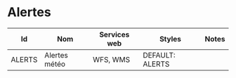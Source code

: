 # Alertes

Id | Nom | Services web | Styles | Notes
---|-----|--------------|--------|------
ALERTS | Alertes météo | WFS, WMS     | DEFAULT: ALERTS |      

